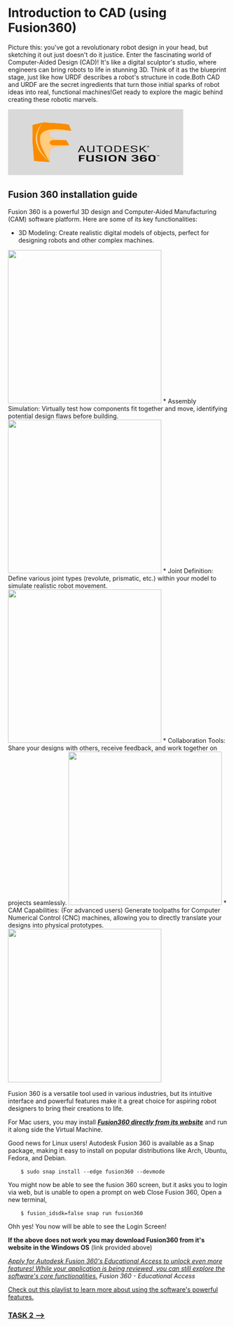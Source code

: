 # Introduction to CAD (using Fusion360)

Picture this: you've got a revolutionary robot design in your head, but sketching it out just doesn't do it justice. Enter the fascinating world of Computer-Aided Design (CAD)! It's like a digital sculptor's studio, where engineers can bring robots to life in stunning 3D. Think of it as the blueprint stage, just like how URDF describes a robot's structure in code.Both CAD and URDF are the secret ingredients that turn those initial sparks of robot ideas into real, functional machines!Get ready to explore the magic behind creating these robotic marvels.


<img allign="center" width="400" height="150" src="https://github.com/Krishnendu8904/RobotDesign/blob/main/CAD/fusion-360.jpg?raw=true">

## Fusion 360 installation guide

Fusion 360 is a powerful 3D design and Computer-Aided Manufacturing (CAM) software platform. Here are some of its key functionalities:
* 3D Modeling: Create realistic digital models of objects, perfect for designing robots and other complex machines.
<img src="" height="350" width="350">
* Assembly Simulation: Virtually test how components fit together and move, identifying potential design flaws before building.
<img src="" height="350" width="350">
* Joint Definition: Define various joint types (revolute, prismatic, etc.) within your model to simulate realistic robot movement.
<img src="" height="350" width="350">
* Collaboration Tools: Share your designs with others, receive feedback, and work together on projects seamlessly.
<img src="" height="350" width="350">
* CAM Capabilities: (For advanced users) Generate toolpaths for Computer Numerical Control (CNC) machines, allowing you to directly translate your designs into physical prototypes.
<img src="" height="350" width="350">

Fusion 360 is a versatile tool used in various industries, but its intuitive interface and powerful features make it a great choice for aspiring robot designers to bring their creations to life.

For Mac users, you may install ***[Fusion360  directly from its website](https://www.autodesk.in/products/fusion-360/free-trial)*** and run it along side the Virtual Machine.

Good news for Linux users! Autodesk Fusion 360 is available as a Snap package, making it easy to install on popular distributions like Arch, Ubuntu, Fedora, and Debian.

        $ sudo snap install --edge fusion360 --devmode
You might now be able to see the fusion 360 screen, but it asks you to login via web, but is unable to open a prompt on web
Close Fusion 360, Open a new terminal,

        $ fusion_idsdk=false snap run fusion360

Ohh yes! You now will be able to see the Login Screen!

**If the above does not work you may download Fusion360 from it's website in the Windows OS** (link provided above)

*[Apply for Autodesk Fusion 360's Educational Access to unlock even more features! While your application is being reviewed, you can still explore the software's core functionalities.](https://www.youtube.com/watch?v=rthZcJ1AW_Q)
Fusion 360 - Educational Access*

[Check out this playlist to learn more about using the software's powerful features.](https://www.youtube.com/playlist?list=PLrZ2zKOtC_-C4rWfapgngoe9o2-ng8ZBr)

### [TASK 2 -->]()
